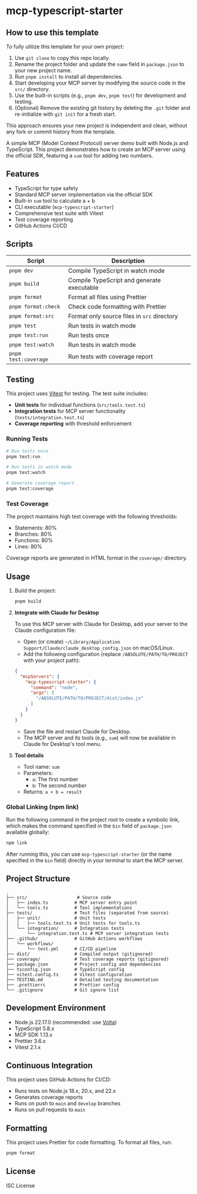 
# mcp-typescript-starter



## How to use this template

To fully utilize this template for your own project:

1. Use `git clone` to copy this repo locally.
2. Rename the project folder and update the `name` field in `package.json` to your new project name.
3. Run `pnpm install` to install all dependencies.
4. Start developing your MCP server by modifying the source code in the `src/` directory.
5. Use the built-in scripts (e.g., `pnpm dev`, `pnpm test`) for development and testing.
6. (Optional) Remove the existing git history by deleting the `.git` folder and re-initialize with `git init` for a fresh start.

This approach ensures your new project is independent and clean, without any fork or commit history from the template.

A simple MCP (Model Context Protocol) server demo built with Node.js and TypeScript. This project demonstrates how to create an MCP server using the official SDK, featuring a `sum` tool for adding two numbers.

## Features

- TypeScript for type safety
- Standard MCP server implementation via the official SDK
- Built-in `sum` tool to calculate a + b
- CLI executable (`mcp-typescript-starter`)
- Comprehensive test suite with Vitest
- Test coverage reporting
- GitHub Actions CI/CD

## Scripts

| Script              | Description                                 |
|---------------------|---------------------------------------------|
| `pnpm dev`          | Compile TypeScript in watch mode            |
| `pnpm build`        | Compile TypeScript and generate executable  |
| `pnpm format`       | Format all files using Prettier             |
| `pnpm format:check` | Check code formatting with Prettier         |
| `pnpm format:src`   | Format only source files in `src` directory |
| `pnpm test`         | Run tests in watch mode                     |
| `pnpm test:run`     | Run tests once                              |
| `pnpm test:watch`   | Run tests in watch mode                     |
| `pnpm test:coverage`| Run tests with coverage report              |

## Testing

This project uses [Vitest](https://vitest.dev/) for testing. The test suite includes:

- **Unit tests** for individual functions (`src/tools.test.ts`)
- **Integration tests** for MCP server functionality (`tests/integration.test.ts`)
- **Coverage reporting** with threshold enforcement

### Running Tests

```bash
# Run tests once
pnpm test:run

# Run tests in watch mode
pnpm test:watch

# Generate coverage report
pnpm test:coverage
```

### Test Coverage

The project maintains high test coverage with the following thresholds:
- Statements: 80%
- Branches: 80%
- Functions: 80%
- Lines: 80%

Coverage reports are generated in HTML format in the `coverage/` directory.

## Usage

1. Build the project:

   ```bash
   pnpm build
   ```

2. **Integrate with Claude for Desktop**

   To use this MCP server with Claude for Desktop, add your server to the Claude configuration file:

   - Open (or create) `~/Library/Application Support/Claude/claude_desktop_config.json` on macOS/Linux.
   - Add the following configuration (replace `/ABSOLUTE/PATH/TO/PROJECT` with your project path):

   ```json
   {
     "mcpServers": {
       "mcp-typescript-starter": {
         "command": "node",
         "args": [
           "/ABSOLUTE/PATH/TO/PROJECT/dist/index.js"
         ]
       }
     }
   }
   ```

   - Save the file and restart Claude for Desktop.
   - The MCP server and its tools (e.g., `sum`) will now be available in Claude for Desktop's tool menu.

3. **Tool details**

   - Tool name: `sum`
   - Parameters:
     - `a`: The first number
     - `b`: The second number
   - Returns: `a + b = result`

### Global Linking (npm link)

Run the following command in the project root to create a symbolic link, which makes the command specified in the `bin` field of `package.json` available globally:

```bash
npm link
```

After running this, you can use `mcp-typescript-starter` (or the name specified in the `bin` field) directly in your terminal to start the MCP server.

## Project Structure

```
.
├── src/                   # Source code
│   ├── index.ts          # MCP server entry point
│   └── tools.ts          # Tool implementations
├── tests/                # Test files (separated from source)
│   ├── unit/             # Unit tests
│   │   ├── tools.test.ts # Unit tests for tools.ts
│   └── integration/      # Integration tests
│       └── integration.test.ts # MCP server integration tests
├── .github/              # GitHub Actions workflows
│   └── workflows/
│       └── test.yml      # CI/CD pipeline
├── dist/                 # Compiled output (gitignored)
├── coverage/             # Test coverage reports (gitignored)
├── package.json          # Project config and dependencies
├── tsconfig.json         # TypeScript config
├── vitest.config.ts      # Vitest configuration
├── TESTING.md            # Detailed testing documentation
├── .prettierrc           # Prettier config
└── .gitignore            # Git ignore list
```

## Development Environment

- Node.js 22.17.0 (recommended: use [Volta](https://volta.sh/))
- TypeScript 5.8.x
- MCP SDK 1.13.x
- Prettier 3.6.x
- Vitest 2.1.x

## Continuous Integration

This project uses GitHub Actions for CI/CD:

- Runs tests on Node.js 18.x, 20.x, and 22.x
- Generates coverage reports
- Runs on push to `main` and `develop` branches
- Runs on pull requests to `main`

## Formatting

This project uses Prettier for code formatting. To format all files, run:

```bash
pnpm format
```

## License

ISC License 